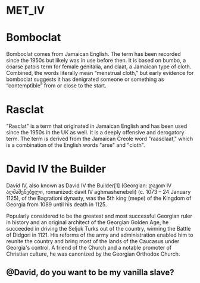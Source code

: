 # MET_IV

# Bomboclat
Bomboclat comes from Jamaican English. The term has been recorded since the 1950s but likely was in use before then. It is based on bumbo, a coarse patois term for female genitalia, and claat, a Jamaican type of cloth. Combined, the words literally mean “menstrual cloth,” but early evidence for bomboclat suggests it has denigrated someone or something as “contemptible” from or close to the start. 

# Rasclat
"Rasclat" is a term that originated in Jamaican English and has been used since the 1950s in the UK as well. It is a deeply offensive and derogatory term. The term is derived from the Jamaican Creole word "raasclaat," which is a combination of the English words "arse" and "cloth". 

# David IV the Builder
David IV, also known as David IV the Builder[1] (Georgian: დავით IV აღმაშენებელი, romanized: davit IV aghmashenebeli) (c. 1073 – 24 January 1125), of the Bagrationi dynasty, was the 5th king (mepe) of the Kingdom of Georgia from 1089 until his death in 1125.

Popularly considered to be the greatest and most successful Georgian ruler in history and an original architect of the Georgian Golden Age, he succeeded in driving the Seljuk Turks out of the country, winning the Battle of Didgori in 1121. His reforms of the army and administration enabled him to reunite the country and bring most of the lands of the Caucasus under Georgia's control. A friend of the Church and a notable promoter of Christian culture, he was canonized by the Georgian Orthodox Church.

## @David, do you want to be my vanilla slave?
